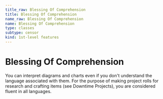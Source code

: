 ```yaml
---
title_raw: Blessing Of Comprehension
title: Blessing Of Comprehension
name_raw: Blessing Of Comprehension
name: Blessing Of Comprehension
type: classes
subtype: censor
kind: 1st-level features
---
```


# Blessing Of Comprehension

You can interpret diagrams and charts even if you don't understand the language associated with them. For the purpose of making project rolls for research and crafting items (see Downtime Projects), you are considered fluent in all languages.
